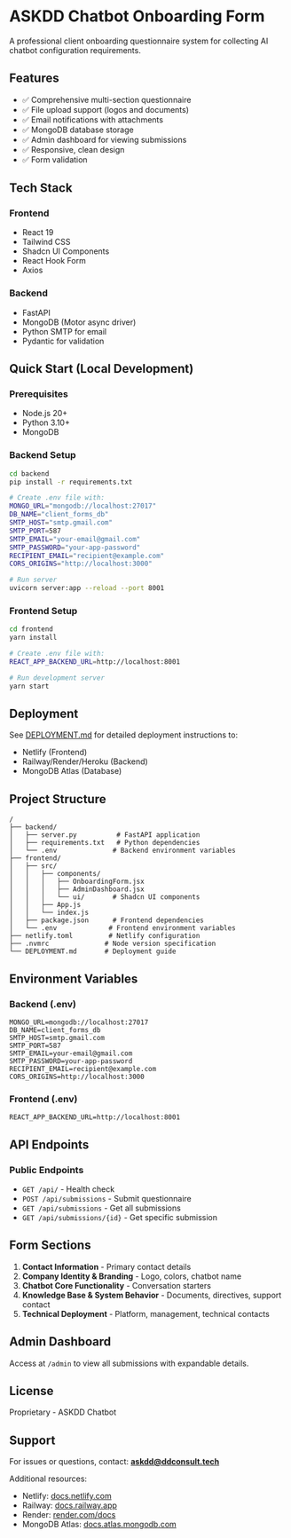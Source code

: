 # ASKDD Chatbot Onboarding Form

A professional client onboarding questionnaire system for collecting AI chatbot configuration requirements.

## Features

- ✅ Comprehensive multi-section questionnaire
- ✅ File upload support (logos and documents)
- ✅ Email notifications with attachments
- ✅ MongoDB database storage
- ✅ Admin dashboard for viewing submissions
- ✅ Responsive, clean design
- ✅ Form validation

## Tech Stack

### Frontend
- React 19
- Tailwind CSS
- Shadcn UI Components
- React Hook Form
- Axios

### Backend
- FastAPI
- MongoDB (Motor async driver)
- Python SMTP for email
- Pydantic for validation

## Quick Start (Local Development)

### Prerequisites
- Node.js 20+
- Python 3.10+
- MongoDB

### Backend Setup

```bash
cd backend
pip install -r requirements.txt

# Create .env file with:
MONGO_URL="mongodb://localhost:27017"
DB_NAME="client_forms_db"
SMTP_HOST="smtp.gmail.com"
SMTP_PORT=587
SMTP_EMAIL="your-email@gmail.com"
SMTP_PASSWORD="your-app-password"
RECIPIENT_EMAIL="recipient@example.com"
CORS_ORIGINS="http://localhost:3000"

# Run server
uvicorn server:app --reload --port 8001
```

### Frontend Setup

```bash
cd frontend
yarn install

# Create .env file with:
REACT_APP_BACKEND_URL=http://localhost:8001

# Run development server
yarn start
```

## Deployment

See [DEPLOYMENT.md](DEPLOYMENT.md) for detailed deployment instructions to:
- Netlify (Frontend)
- Railway/Render/Heroku (Backend)
- MongoDB Atlas (Database)

## Project Structure

```
/
├── backend/
│   ├── server.py          # FastAPI application
│   ├── requirements.txt   # Python dependencies
│   └── .env              # Backend environment variables
├── frontend/
│   ├── src/
│   │   ├── components/
│   │   │   ├── OnboardingForm.jsx
│   │   │   ├── AdminDashboard.jsx
│   │   │   └── ui/       # Shadcn UI components
│   │   ├── App.js
│   │   └── index.js
│   ├── package.json      # Frontend dependencies
│   └── .env             # Frontend environment variables
├── netlify.toml         # Netlify configuration
├── .nvmrc              # Node version specification
└── DEPLOYMENT.md       # Deployment guide
```

## Environment Variables

### Backend (.env)
```
MONGO_URL=mongodb://localhost:27017
DB_NAME=client_forms_db
SMTP_HOST=smtp.gmail.com
SMTP_PORT=587
SMTP_EMAIL=your-email@gmail.com
SMTP_PASSWORD=your-app-password
RECIPIENT_EMAIL=recipient@example.com
CORS_ORIGINS=http://localhost:3000
```

### Frontend (.env)
```
REACT_APP_BACKEND_URL=http://localhost:8001
```

## API Endpoints

### Public Endpoints
- `GET /api/` - Health check
- `POST /api/submissions` - Submit questionnaire
- `GET /api/submissions` - Get all submissions
- `GET /api/submissions/{id}` - Get specific submission

## Form Sections

1. **Contact Information** - Primary contact details
2. **Company Identity & Branding** - Logo, colors, chatbot name
3. **Chatbot Core Functionality** - Conversation starters
4. **Knowledge Base & System Behavior** - Documents, directives, support contact
5. **Technical Deployment** - Platform, management, technical contacts

## Admin Dashboard

Access at `/admin` to view all submissions with expandable details.

## License

Proprietary - ASKDD Chatbot

## Support

For issues or questions, contact: **askdd@ddconsult.tech**

Additional resources:
- Netlify: [docs.netlify.com](https://docs.netlify.com)
- Railway: [docs.railway.app](https://docs.railway.app)
- Render: [render.com/docs](https://render.com/docs)
- MongoDB Atlas: [docs.atlas.mongodb.com](https://docs.atlas.mongodb.com)